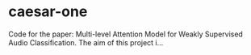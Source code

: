 # caesar-one
Code for the paper: Multi-level Attention Model for Weakly Supervised Audio Classification. The aim of this project i…
